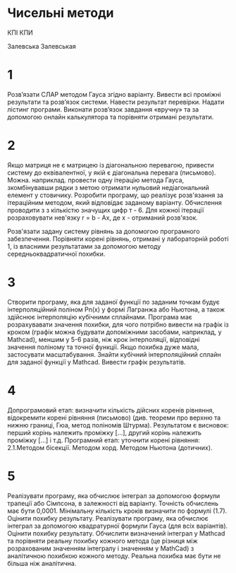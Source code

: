 # Чисельні методи
КПІ КПИ

Залевська Залевськая

# 1
Розв’язати СЛАР методом Гауса згідно варіанту. Вивести всі проміжні результати та розв’язок системи. Навести результат перевірки. Надати лістинг програми. Виконати розв’язок завдання «вручну» та за допомогою онлайн калькулятора та порівняти отримані результати. 
# 2
Якщо матриця не є матрицею із діагональною перевагою, привести систему до
еквівалентної, у якій є діагональна перевага (письмово). Можна. наприклад. провести одну
ітерацію метода Гауса, зкомбінувавши рядки з метою отримати нульовий недіагональний
елемент у стовичику. Розробити програму, що реалізує розв'язання за ітераційним методом,
який відповідає заданому варіанту. Обчислення проводити з з кількістю значущих цифр т -
6. Для кожної ітерації розраховувати нев'язку r = b - Ах, де х - отриманий розв'язок.

Розв'язати задану систему рівнянь за допомогою програмного забезпечення.
Порівняти корені рівнянь, отримані у лабораторній роботі 1, із власними
результатами за допомогою методу середньоквадратичної похибки.
# 3
Створити програму, яка для заданої функції по заданим точкам будує інтерполяційний поліном Pn(x) у формі Лагранжа або Ньютона, а також здійснює інтерполяцію кубічними сплайнами.
Програма має розрахувавати значення похибки, для чого потрібно вивести на графік із кроком (графік можна будувати допоміжними засобами, наприклад, у Mathcad), меншим у 5-6 разів, ніж крок інтерполяції, відповідні значення поліному та точної функції. Якщо похибка дуже мала, застосувати масштабування.
Знайти кубічний інтерполяційний сплайн для заданої функції у Mathcad. Вивести графік результатів.
# 4
Допрограмовий етап: визначити кількість дійсних коренів рівняння, відокремити корені рівняння (письмово) (див. теореми про верхню та нижню границі, Гюа, метод поліномів Штурма). Результатом є висновок: перший корінь належить проміжку […], другий корінь належить проміжку […] і т.д.
Програмний етап: уточнити корені рівняння: 2.1.Методом бісекції.
Методом хорд.
Методом Ньютона (дотичних).
# 5
Реалізувати програму, яка обчислює інтеграл за допомогою формули трапеції або Сімпсона, в залежності від варіанту. Точність обчислень має бути 0,0001. Мінімальну кількість кроків визначити по формулі (1.7). Оцінити похибку результату.
Реалізувати програму, яка обчислює інтеграл за допомогою квадратурної формули Гауса (для всіх варіантів). Оцінити похибку результату.
Обчислити визначений інтеграл у Mathcad та порівняти реальну похибку кожного метода (це різниця між розрахованим значенням інтегралу і значенням у MathCad) з аналітичною похибкою кожного методу. Реальна похибка має бути не більша ніж аналітична.
